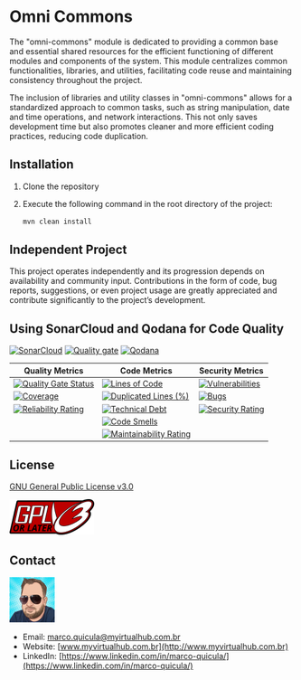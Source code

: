 # Omni Commons

The "omni-commons" module is dedicated to providing a common base and essential shared resources for the efficient functioning of different modules and components of the system. This module centralizes common functionalities, libraries, and utilities, facilitating code reuse and maintaining consistency throughout the project.

The inclusion of libraries and utility classes in "omni-commons" allows for a standardized approach to common tasks, such as string manipulation, date and time operations, and network interactions. This not only saves development time but also promotes cleaner and more efficient coding practices, reducing code duplication.

## Installation

1. Clone the repository
2. Execute the following command in the root directory of the project:

    ```bash
    mvn clean install
    ```

## Independent Project

This project operates independently and its progression depends on availability and community input. Contributions in the form of code, bug reports, suggestions, or even project usage are greatly appreciated and contribute significantly to the project’s development.

## Using SonarCloud and Qodana for Code Quality

[![SonarCloud](https://sonarcloud.io/images/project_badges/sonarcloud-white.svg)](https://sonarcloud.io/summary/new_code?id=my-virtual-hub_omni-commons)
[![Quality gate](https://sonarcloud.io/api/project_badges/quality_gate?project=my-virtual-hub_omni-commons)](https://sonarcloud.io/summary/new_code?id=my-virtual-hub_omni-commons)  [![Qodana](https://github.com/my-virtual-hub/omni-comm-ports-outbound/actions/workflows/qodana.yml/badge.svg?branch=main)](https://github.com/my-virtual-hub/omni-commons/actions/workflows/qodana.yml)

| Quality Metrics | Code Metrics | Security Metrics |
|---|---|---|
| [![Quality Gate Status](https://sonarcloud.io/api/project_badges/measure?project=my-virtual-hub_omni-commons&metric=alert_status)](https://sonarcloud.io/summary/new_code?id=my-virtual-hub_omni-commons) | [![Lines of Code](https://sonarcloud.io/api/project_badges/measure?project=my-virtual-hub_omni-commons&metric=ncloc)](https://sonarcloud.io/summary/new_code?id=my-virtual-hub_omni-commons) | [![Vulnerabilities](https://sonarcloud.io/api/project_badges/measure?project=my-virtual-hub_omni-commons&metric=vulnerabilities)](https://sonarcloud.io/summary/new_code?id=my-virtual-hub_omni-commons) |
| [![Coverage](https://sonarcloud.io/api/project_badges/measure?project=my-virtual-hub_omni-commons&metric=coverage)](https://sonarcloud.io/summary/new_code?id=my-virtual-hub_omni-commons) | [![Duplicated Lines (%)](https://sonarcloud.io/api/project_badges/measure?project=my-virtual-hub_omni-commons&metric=duplicated_lines_density)](https://sonarcloud.io/summary/new_code?id=my-virtual-hub_omni-commons) | [![Bugs](https://sonarcloud.io/api/project_badges/measure?project=my-virtual-hub_omni-commons&metric=bugs)](https://sonarcloud.io/summary/new_code?id=my-virtual-hub_omni-commons) |
| [![Reliability Rating](https://sonarcloud.io/api/project_badges/measure?project=my-virtual-hub_omni-commons&metric=reliability_rating)](https://sonarcloud.io/summary/new_code?id=my-virtual-hub_omni-commons) | [![Technical Debt](https://sonarcloud.io/api/project_badges/measure?project=my-virtual-hub_omni-commons&metric=sqale_index)](https://sonarcloud.io/summary/new_code?id=my-virtual-hub_omni-commons) | [![Security Rating](https://sonarcloud.io/api/project_badges/measure?project=my-virtual-hub_omni-commons&metric=security_rating)](https://sonarcloud.io/summary/new_code?id=my-virtual-hub_omni-commons) |
| | [![Code Smells](https://sonarcloud.io/api/project_badges/measure?project=my-virtual-hub_omni-commons&metric=code_smells)](https://sonarcloud.io/summary/new_code?id=my-virtual-hub_omni-commons) | |
| | [![Maintainability Rating](https://sonarcloud.io/api/project_badges/measure?project=my-virtual-hub_omni-commons&metric=sqale_rating)](https://sonarcloud.io/summary/new_code?id=my-virtual-hub_omni-commons) | |

## License

[GNU General Public License v3.0](https://www.gnu.org/licenses/gpl-3.0-standalone.html)

![GPL-3.0 license](images/gplv3-or-later.png)

## Contact

![Marco Quicula](images/marco.png)

- Email: [marco.quicula@myirtualhub.com.br](mailto:marco.quicula@myvirtualhub.com.br)
- Website: [www.myvirtualhub.com.br](http://www.myvirtualhub.com.br)
- LinkedIn: [https://www.linkedin.com/in/marco-quicula/](https://www.linkedin.com/in/marco-quicula/)
